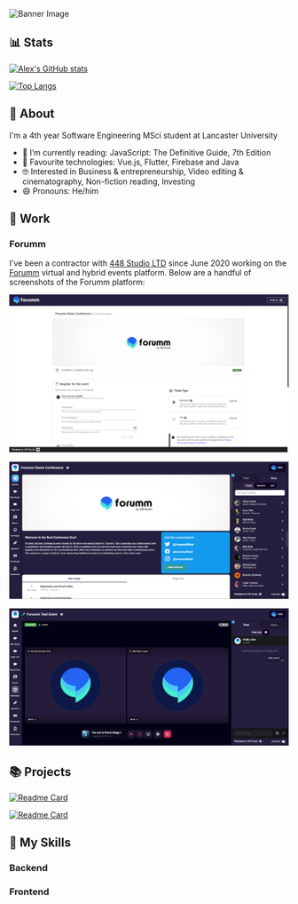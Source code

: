 ![Banner Image](https://raw.githubusercontent.com/alex-woodhouse/alex-woodhouse/main/images/banner.gif)

## 📊 Stats
[![Alex's GitHub stats](https://github-readme-stats.vercel.app/api?username=alex-woodhouse&count_private=true&theme=radical)](https://github.com/alex-woodhouse/github-readme-stats)

[![Top Langs](https://github-readme-stats.vercel.app/api/top-langs/?username=alex-woodhouse&theme=radical)](https://github.com/alex-woodhouse/github-readme-stats)

## 🧑 About
I'm a 4th year Software Engineering MSci student at Lancaster University
* 📖 I’m currently reading: JavaScript: The Definitive Guide, 7th Edition
* 🧪 Favourite technologies: Vue.js, Flutter, Firebase and Java
* 🤓 Interested in Business & entrepreneurship, Video editing & cinematography, Non-fiction reading, Investing
* 😄 Pronouns: He/him

## 🏢 Work
### Forumm
I've been a contractor with [448 Studio LTD](https://www.448.studio/) since June 2020 working on the [Forumm](https://www.forumm.events/) virtual and hybrid events platform. Below are a handful of screenshots of the Forumm platform:

![Forumm Registration](https://github.com/alex-woodhouse/alex-woodhouse/blob/main/images/forumm-event-registration.png)

![Forumm App](https://github.com/alex-woodhouse/alex-woodhouse/blob/main/images/forumm-event-app.png)

![Forumm Vonage](https://github.com/alex-woodhouse/alex-woodhouse/blob/main/images/forumm-event-vonage.png)

## 📚 Projects
[![Readme Card](https://github-readme-stats.vercel.app/api/pin/?username=alex-woodhouse&repo=portfolio-site&theme=radical)](https://github.com/alex-woodhouse/portfolio-site)

[![Readme Card](https://github-readme-stats.vercel.app/api/pin/?username=alex-woodhouse&repo=campus-bites-vue&theme=radical)](https://github.com/alex-woodhouse/campus-bites-vue)

## 🌟 My Skills
### Backend

### Frontend


